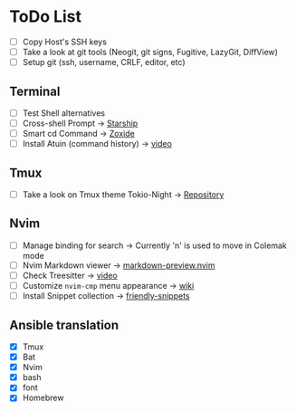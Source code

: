 # ToDo List

- [ ] Copy Host's SSH keys
- [ ] Take a look at git tools (Neogit, git signs, Fugitive, LazyGit, DiffView)
- [ ] Setup git (ssh, username, CRLF, editor, etc)

## Terminal

- [ ] Test Shell alternatives 
- [ ] Cross-shell Prompt -> [Starship](https://starship.rs/)
- [ ] Smart cd Command -> [Zoxide](https://github.com/ajeetdsouza/zoxide)
- [ ] Install Atuin (command history) -> [video](https://www.youtube.com/watch?v=Em0TdAftXAA)

## Tmux

- [ ] Take a look on Tmux theme Tokio-Night -> [Repository](https://github.com/fabioluciano/tmux-tokyo-night)

## Nvim

- [ ] Manage binding for search -> Currently 'n' is used to move in Colemak mode
- [ ] Nvim Markdown viewer -> [markdown-preview.nvim](https://github.com/iamcco/markdown-preview.nvim)
- [ ] Check Treesitter -> [video](https://www.youtube.com/watch?v=FuYQ7M73bC0)
- [ ] Customize `nvim-cmp` menu appearance -> [wiki](https://github.com/hrsh7th/nvim-cmp/wiki/Menu-Appearance)
- [ ] Install Snippet collection -> [friendly-snippets](https://github.com/rafamadriz/friendly-snippets)

## Ansible translation

- [X] Tmux
- [X] Bat
- [X] Nvim
- [X] bash
- [X] font
- [X] Homebrew
